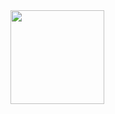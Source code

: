 <a href="https://ci.appveyor.com/project/Slava/player" width="300">
<image src="https://ci.appveyor.com/api/projects/status/br2lpj65mwdt93vx/branch/master?svg=true" width="150">
</a>
